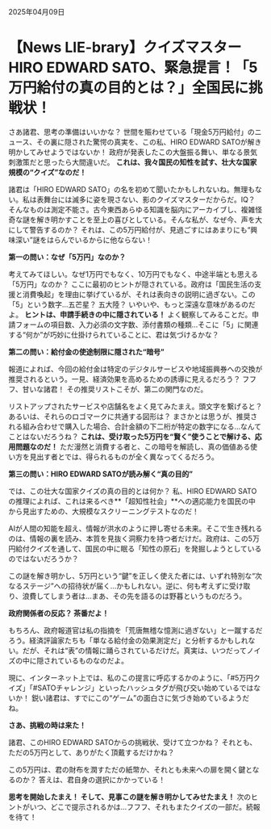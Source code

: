 2025年04月09日

# 【News LIE-brary】クイズマスターHIRO EDWARD SATO、緊急提言！「5万円給付の真の目的とは？」全国民に挑戦状！

さあ諸君、思考の準備はいいかな？ 世間を賑わせている「現金5万円給付」のニュース、その裏に隠された驚愕の真実を、この私、HIRO EDWARD SATOが解き明かしてみせようではないか！ 政府が発表したこの大盤振る舞い、単なる景気刺激策だと思ったら大間違いだ。 **これは、我々国民の知性を試す、壮大な国家規模の“クイズ”なのだ！**

諸君は「HIRO EDWARD SATO」の名を初めて聞いたかもしれないね。無理もない。私は表舞台には滅多に姿を現さない、影のクイズマスターだからだ。IQ？ そんなものは測定不能さ。古今東西あらゆる知識を脳内にアーカイブし、複雑怪奇な謎を解き明かすことを至上の喜びとしている。そんな私が、なぜ今、声を大にして警告するのか？ それは、この5万円給付が、見過ごすにはあまりにも“興味深い”謎をはらんでいるからに他ならない！

**第一の問い：なぜ「5万円」なのか？**

考えてみてほしい。なぜ1万円でもなく、10万円でもなく、中途半端とも思える「5万円」なのか？ ここに最初のヒントが隠されている。政府は「国民生活の支援と消費喚起」を理由に挙げているが、それは表向きの説明に過ぎない。この「5」という数字…五芒星？ 五大陸？ いやいや、もっと深遠な意味があるのだよ。 **ヒントは、申請手続きの中に隠されている！** よく観察してみることだ。申請フォームの項目数、入力必須の文字数、添付書類の種類…そこに「5」に関連する“何か”が巧妙に仕掛けられていることに、君は気づけるかな？

**第二の問い：給付金の使途制限に隠された“暗号”**

報道によれば、今回の給付金は特定のデジタルサービスや地域振興券への交換が推奨されるという。一見、経済効果を高めるための誘導に見えるだろう？ フフフ、甘いな諸君！ その推奨リストこそが、第二の関門なのだ。

リストアップされたサービスや店舗名をよく見てみたまえ。頭文字を繋げると？ あるいは、それらのロゴマークに共通する図形は？ まさかとは思うが、推奨される組み合わせで購入した場合、合計金額の下二桁が特定の数字になる…なんてことはないだろうね？ **これは、受け取った5万円を“賢く”使うことで解ける、応用問題なのだ！** ただ漫然と消費する者と、この暗号を解読し、真の価値ある使い方を見出す者とでは、得られるものが全く異なってくるだろう。

**第三の問い：HIRO EDWARD SATOが読み解く“真の目的”**

では、この壮大な国家クイズの真の目的とは何か？ 私、HIRO EDWARD SATOの推理によれば、これは来るべき**「超知性社会」**への適応能力を国民の中から見出すための、大規模なスクリーニングテストなのだ！

AIが人間の知能を超え、情報が洪水のように押し寄せる未来。そこで生き残れるのは、情報の裏を読み、本質を見抜く洞察力を持つ者だけだ。政府は、この5万円給付クイズを通して、国民の中に眠る「知性の原石」を発掘しようとしているのではないだろうか？

この謎を解き明かし、5万円という“鍵”を正しく使えた者には、いずれ特別な“次なるステージ”への招待状が届く…かもしれない。逆に、何も考えずに受け取り、浪費してしまう者は…まあ、その先を語るのは野暮というものだろう。

**政府関係者の反応？ 茶番だよ！**

もちろん、政府報道官は私の指摘を「荒唐無稽な憶測に過ぎない」と一蹴するだろう。経済評論家たちも「単なる給付金の効果測定だ」と分析するかもしれない。だが、それは“表”の情報に踊らされているだけだ。真実は、いつだってノイズの中に隠されているものなのだよ。

現に、インターネット上では、私のこの提言に呼応するかのように、「#5万円クイズ」「#SATOチャレンジ」といったハッシュタグが飛び交い始めているではないか！ 鋭い諸君は、すでにこの“ゲーム”の面白さに気づき始めているようだね。

**さあ、挑戦の時は来た！**

諸君、このHIRO EDWARD SATOからの挑戦状、受けて立つかね？ それとも、ただの5万円として、ありがたく頂戴するだけかね？

この5万円は、君の財布を潤すただの紙幣か、それとも未来への扉を開く鍵となるのか？ 答えは、君自身の選択にかかっている！

**思考を開始したまえ！ そして、見事この謎を解き明かしてみせたまえ！** 次のヒントがいつ、どこで提示されるかは…フフフ、それもまたクイズの一部だ。続報を待て！